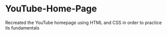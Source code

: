# YouTube-Home-Page

Recreated the YouTube homepage using HTML and CSS in order to practice its fundamentals 
